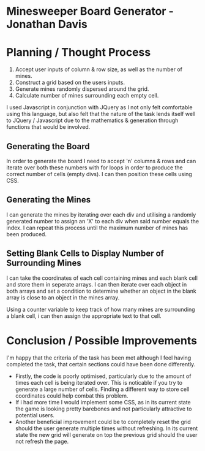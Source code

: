 # Minesweeper Board Generator - Jonathan Davis

# Planning / Thought Process

1. Accept user inputs of column & row size, as well as the number of mines.
2. Construct a grid based on the users inputs.
3. Generate mines randomly dispersed around the grid.
4. Calculate number of mines surrounding each empty cell.

I used Javascript in conjunction with JQuery as I not only felt comfortable using this language, but also felt that the nature of the task lends itself well to JQuery / Javascript due to the mathematics & generation through functions that would be involved.

## Generating the Board

In order to generate the board I need to accept 'n' columns & rows and can iterate over both these numbers with for loops in order to produce the correct number of cells (empty divs). I can then position these cells using CSS.

## Generating the Mines

I can generate the mines by iterating over each div and utilising a randomly generated number to assign an 'X' to each div when said number equals the index. I can repeat this process until the maximum number of mines has been produced.

## Setting Blank Cells to Display Number of Surrounding Mines

I can take the coordinates of each cell containing mines and each blank cell and store them in seperate arrays. I can then iterate over each object in both arrays and set a condition to determine whether an object in the blank array is close to an object in the mines array.

Using a counter variable to keep track of how many mines are surrounding a blank cell, i can then assign the appropriate text to that cell.

# Conclusion / Possible Improvements

I'm happy that the criteria of the task has been met although I feel having completed the task, that certain sections could have been done differently.

- Firstly, the code is poorly optimised, particularly due to the amount of times each cell is being iterated over. This is noticable if you try to generate a large number of cells. Finding a different way to store cell coordinates could help combat this problem.
- If i had more time I would implement some CSS, as in its current state the game is looking pretty barebones and not particularly attractive to potential users.
- Another beneficial improvement could be to completely reset the grid should the user generate multiple times without refreshing. In its current state the new grid will generate on top the previous grid should the user not refresh the page.